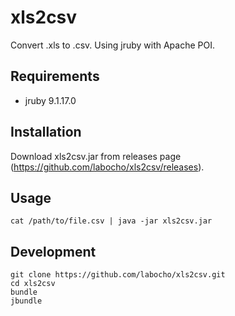 # xls2csv

 Convert .xls to .csv. Using jruby with Apache POI.

## Requirements

- jruby 9.1.17.0

## Installation

Download xls2csv.jar from releases page (https://github.com/labocho/xls2csv/releases).

## Usage

    cat /path/to/file.csv | java -jar xls2csv.jar

## Development

    git clone https://github.com/labocho/xls2csv.git
    cd xls2csv
    bundle
    jbundle
